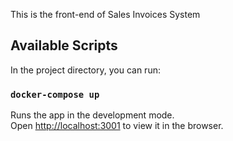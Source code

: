 This is the front-end of Sales Invoices System

## Available Scripts

In the project directory, you can run:

### `docker-compose up`

Runs the app in the development mode.<br />
Open [http://localhost:3001](http://localhost:3001) to view it in the browser.
